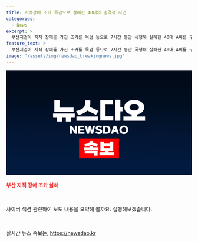 ```yaml
---
title: 지적장애 조카 목검으로 살해한 40대의 충격적 사건
categories:
  - News
excerpt: >
  부산지검이 지적 장애를 가진 조카를 목검 등으로 7시간 동안 폭행해 살해한 40대 A씨를 구속기소했습니다. A씨는 20대 조카가 집안일을 거부한 이유로 범행을 저질렀으며, 아내 B씨는 살인 방조 혐의로 불구속기소됐습니다. 피해자를 10개월 동안 상습적으로 폭행하고, 숨지게 한 사실이 밝혀졌습니다.
feature_text: >
  부산지검이 지적 장애를 가진 조카를 목검 등으로 7시간 동안 폭행해 살해한 40대 A씨를 구속기소했습니다. A씨는 20대 조카가 집안일을 거부한 이유로 범행을 저질렀으며, 아내 B씨는 살인 방조 혐의로 불구속기소됐습니다. 피해자를 10개월 동안 상습적으로 폭행하고, 숨지게 한 사실이 밝혀졌습니다.
image: '/assets/img/newsdao_breakingnews.jpg'
---
```


<p><img src="/assets/img/newsdao_breakingnews.jpg" alt="ranknews 속보" /></p>

<p><b><span style="color: #ee2323;">부산 지적 장애 조카 살해</span></b>
<br></p>

<p data-ke-size="size16">&nbsp;</p>

<p>사이버 섹션 관련하여 보도 내용을 요약해 볼까요. 실행해보겠습니다.
<br></p>

<p data-ke-size="size16">&nbsp;</p>
실시간 뉴스 속보는, <a href="https://newsdao.kr" rel="dofollow">https://newsdao.kr</a>


